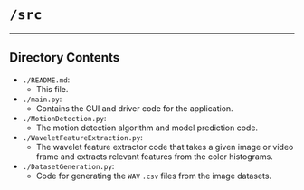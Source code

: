 # `/src`

***

## Directory Contents

- `./README.md`:
  - This file.
- `./main.py`:
  - Contains the GUI and driver code for the application.
- `./MotionDetection.py`:
  - The motion detection algorithm and model prediction code.
- `./WaveletFeatureExtraction.py`:
  - The wavelet feature extractor code that takes a given image or video frame and extracts relevant features from the color histograms.
- `./DatasetGeneration.py`:
  - Code for generating the `WAV` `.csv` files from the image datasets.
